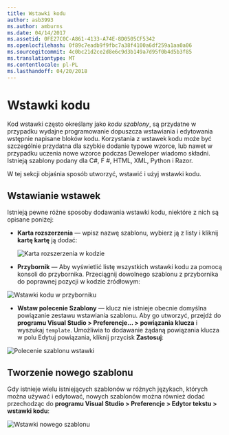 ```yaml
---
title: Wstawki kodu
author: asb3993
ms.author: amburns
ms.date: 04/14/2017
ms.assetid: 0FE27C0C-A861-4133-A74E-8D0505CF5342
ms.openlocfilehash: 0f89c7eadb9f9fbc7a38f4100a6df259a1aa0a06
ms.sourcegitcommit: 4c0bc21d2ce2d8e6c9d3b149a7d95f0b4d5b3f85
ms.translationtype: MT
ms.contentlocale: pl-PL
ms.lasthandoff: 04/20/2018
---
```

# <a name="code-snippets"></a>Wstawki kodu 

Kod wstawki często określany jako _kodu szablony_, są przydatne w przypadku wydajne programowanie dopuszcza wstawiania i edytowania wstępnie napisane bloków kodu. Korzystania z wstawek kodu może być szczególnie przydatna dla szybkie dodanie typowe wzorce, lub nawet w przypadku uczenia nowe wzorce podczas Deweloper wiadomo składni. Istnieją szablony podany dla C#, F #, HTML, XML, Python i Razor.

W tej sekcji objaśnia sposób utworzyć, wstawić i użyj wstawki kodu.

## <a name="inserting-a-snippet"></a>Wstawianie wstawek

Istnieją pewne różne sposoby dodawania wstawki kodu, niektóre z nich są opisane poniżej:
 
* **Karta rozszerzenia** — wpisz nazwę szablonu, wybierz ją z listy i kliknij **kartę kartę** ją dodać:
 
  ![Karta rozszerzenia w kodzie](media/source-editor-image13.png)

* **Przybornik** — Aby wyświetlić listę wszystkich wstawki kodu za pomocą konsoli do przybornika. Przeciągnij dowolnego szablonu z przybornika do poprawnej pozycji w kodzie źródłowym:

 ![Wstawki kodu w przyborniku](media/source-editor-image14.png)

* **Wstaw polecenie Szablony** — klucz nie istnieje obecnie domyślna powiązanie zestawu wstawiania szablonu. Aby go utworzyć, przejdź do **programu Visual Studio > Preferencje... > powiązania klucza** i wyszukaj `template`. Umożliwia to dodawanie żądaną powiązania klucza w polu Edytuj powiązania, kliknij przycisk **Zastosuj**:

 ![Polecenie szablonu wstawki](media/source-editor-image15.png)

## <a name="creating-a-new-template"></a>Tworzenie nowego szablonu

Gdy istnieje wielu istniejących szablonów w różnych językach, których można używać i edytować, nowych szablonów można również dodać przechodząc do **programu Visual Studio > Preferencje > Edytor tekstu > wstawki kodu**:

![Wstawki nowego szablonu](media/source-editor-image12.png)

